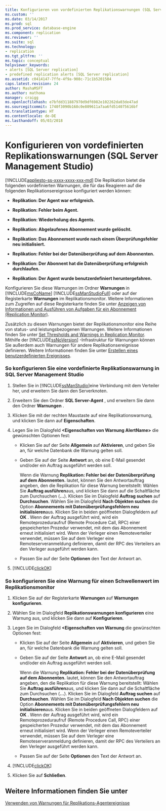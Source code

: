 ```yaml
---
title: Konfigurieren von vordefinierten Replikationswarnungen (SQL Server Management Studio) | Microsoft-Dokumentation
ms.custom: ''
ms.date: 03/14/2017
ms.prod: sql
ms.prod_service: database-engine
ms.component: replication
ms.reviewer: ''
ms.suite: sql
ms.technology:
- replication
ms.tgt_pltfrm: ''
ms.topic: conceptual
helpviewer_keywords:
- alerts [SQL Server replication]
- predefined replication alerts [SQL Server replication]
ms.assetid: c0414147-7ffe-4f9a-908c-71c1b5201584
caps.latest.revision: 24
author: MashaMSFT
ms.author: mathoma
manager: craigg
ms.openlocfilehash: e7bfdd311887970d9df6982e102262da03de47ad
ms.sourcegitcommit: 1740f3090b168c0e809611a7aa6fd514075616bf
ms.translationtype: HT
ms.contentlocale: de-DE
ms.lasthandoff: 05/03/2018
---
```

# <a name="configure-predefined-replication-alerts-sql-server-management-studio"></a>Konfigurieren von vordefinierten Replikationswarnungen (SQL Server Management Studio)
[!INCLUDE[appliesto-ss-xxxx-xxxx-xxx-md](../../../includes/appliesto-ss-xxxx-xxxx-xxx-md.md)]
  Die Replikation bietet die folgenden vordefinierten Warnungen, die für das Reagieren auf die folgenden Replikationsereignisse konfiguriert werden können:  
  
-   **Replikation: Der Agent war erfolgreich.**  
  
-   **Replikation: Fehler beim Agent.**  
  
-   **Replikation: Wiederholung des Agents.**  
  
-   **Replikation: Abgelaufenes Abonnement wurde gelöscht.**  
  
-   **Replikation: Das Abonnement wurde nach einem Überprüfungsfehler neu initialisiert.**  
  
-   **Replikation: Fehler bei der Datenüberprüfung auf dem Abonnenten.**  
  
-   **Replikation: Der Abonnent hat die Datenüberprüfung erfolgreich durchlaufen.**  
  
-   **Replikation: Der Agent wurde benutzerdefiniert heruntergefahren.**  
  
 Konfigurieren Sie diese Warnungen im Ordner **Warnungen** in [!INCLUDE[msCoName](../../../includes/msconame-md.md)] [!INCLUDE[ssManStudioFull](../../../includes/ssmanstudiofull-md.md)] oder auf der Registerkarte **Warnungen** im Replikationsmonitor. Weitere Informationen zum Zugreifen auf diese Registerkarte finden Sie unter [Anzeigen von Informationen und Ausführen von Aufgaben für ein Abonnement &#40;Replication Monitor&#41;](../../../relational-databases/replication/monitor/view-information-and-perform-tasks-for-a-subscription-replication-monitor.md).  
  
 Zusätzlich zu diesen Warnungen bietet der Replikationsmonitor eine Reihe von status- und leistungsbezogenen Warnungen. Weitere Informationen finden Sie unter [Set Thresholds and Warnings in Replication Monitor](../../../relational-databases/replication/monitor/set-thresholds-and-warnings-in-replication-monitor.md). Mithilfe der [!INCLUDE[ssNoVersion](../../../includes/ssnoversion-md.md)] -Infrastruktur für Warnungen können Sie außerdem auch Warnungen für andere Replikationsereignisse definieren. Weitere Informationen finden Sie unter [Erstellen eines benutzerdefinierten Ereignisses](http://msdn.microsoft.com/library/03d71a35-97fa-4bba-aa9a-23ac9c9cf879).  
  
### <a name="to-configure-a-predefined-replication-alert-in-management-studio"></a>So konfigurieren Sie eine vordefinierte Replikationswarnung in SQL Server Management Studio  
  
1.  Stellen Sie in [!INCLUDE[ssManStudio](../../../includes/ssmanstudio-md.md)]eine Verbindung mit dem Verteiler her, und erweitern Sie dann den Serverknoten.  
  
2.  Erweitern Sie den Ordner **SQL Server-Agent** , und erweitern Sie dann den Ordner **Warnungen** .  
  
3.  Klicken Sie mit der rechten Maustaste auf eine Replikationswarnung, und klicken Sie dann auf **Eigenschaften**.  
  
4.  Legen Sie im Dialogfeld **\<Eigenschaften von Warnung AlertName>** die gewünschten Optionen fest:  
  
    -   Klicken Sie auf der Seite **Allgemein** auf **Aktivieren**, und geben Sie an, für welche Datenbank die Warnung gelten soll.  
  
    -   Geben Sie auf der Seite **Antwort** an, ob eine E-Mail gesendet und/oder ein Auftrag ausgeführt werden soll.  
  
         Wenn die Warnung **Replikation: Fehler bei der Datenüberprüfung auf dem Abonnenten.** lautet, können Sie den Antwortauftrag angeben, den die Replikation für diese Warnung bereitstellt: Wählen Sie **Auftrag ausführen**aus, und klicken Sie dann auf die Schaltfläche zum Durchsuchen (**…**). Klicken Sie im Dialogfeld **Auftrag suchen** auf **Durchsuchen**. Wählen Sie im Dialogfeld **Nach Objekten suchen** die Option **Abonnements mit Datenüberprüfungsfehlern neu initialisieren**aus. Klicken Sie in beiden geöffneten Dialogfeldern auf **OK** . Wenn der Auftrag ausgeführt wird, wird ein Remoteprozeduraufruf (Remote Procedure Call, RPC) einer gespeicherten Prozedur verwendet, mit dem das Abonnement erneut initialisiert wird. Wenn der Verleger einen Remoteverteiler verwendet, müssen Sie auf dem Verleger eine Remoteserveranmeldung definieren, damit der RPC des Verteilers an den Verleger ausgeführt werden kann.  
  
    -   Passen Sie auf der Seite **Optionen** den Text der Antwort an.  
  
5.  [!INCLUDE[clickOK](../../../includes/clickok-md.md)]  
  
### <a name="to-configure-an-alert-for-a-threshold-in-replication-monitor"></a>So konfigurieren Sie eine Warnung für einen Schwellenwert im Replikationsmonitor  
  
1.  Klicken Sie auf der Registerkarte **Warnungen** auf **Warnungen konfigurieren**.  
  
2.  Wählen Sie im Dialogfeld **Replikationswarnungen konfigurieren** eine Warnung aus, und klicken Sie dann auf **Konfigurieren**.  
  
3.  Legen Sie im Dialogfeld **\<Eigenschaften von Warnung <AlertName>** die gewünschten Optionen fest:  
  
    -   Klicken Sie auf der Seite **Allgemein** auf **Aktivieren**, und geben Sie an, für welche Datenbank die Warnung gelten soll.  
  
    -   Geben Sie auf der Seite **Antwort** an, ob eine E-Mail gesendet und/oder ein Auftrag ausgeführt werden soll.  
  
         Wenn die Warnung **Replikation: Fehler bei der Datenüberprüfung auf dem Abonnenten.** lautet, können Sie den Antwortauftrag angeben, den die Replikation für diese Warnung bereitstellt: Wählen Sie **Auftrag ausführen**aus, und klicken Sie dann auf die Schaltfläche zum Durchsuchen (**…**). Klicken Sie im Dialogfeld **Auftrag suchen** auf **Durchsuchen**. Wählen Sie im Dialogfeld **Nach Objekten suchen** die Option **Abonnements mit Datenüberprüfungsfehlern neu initialisieren**aus. Klicken Sie in beiden geöffneten Dialogfeldern auf **OK** . Wenn der Auftrag ausgeführt wird, wird ein Remoteprozeduraufruf (Remote Procedure Call, RPC) einer gespeicherten Prozedur verwendet, mit dem das Abonnement erneut initialisiert wird. Wenn der Verleger einen Remoteverteiler verwendet, müssen Sie auf dem Verleger eine Remoteserveranmeldung definieren, damit der RPC des Verteilers an den Verleger ausgeführt werden kann.  
  
    -   Passen Sie auf der Seite **Optionen** den Text der Antwort an.  
  
4.  [!INCLUDE[clickOK](../../../includes/clickok-md.md)]  
  
5.  Klicken Sie auf **Schließen**.  
  
## <a name="see-also"></a>Weitere Informationen finden Sie unter  
 [Verwenden von Warnungen für Replikations-Agentereignisse](../../../relational-databases/replication/agents/use-alerts-for-replication-agent-events.md)  
  
  

